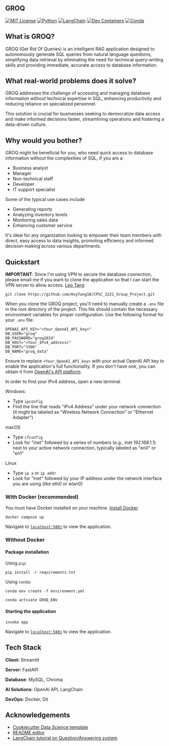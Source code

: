 
## GROQ

[![MIT License](https://img.shields.io/badge/License-MIT-green.svg?style=flat)](https://choosealicense.com/licenses/mit/)
[![Python](https://img.shields.io/badge/python-3.11.9-blue?style=flat&logo=python&logoColor=%233776AB&logoSize=auto&link=https%3A%2F%2Fwww.python.org%2Fdownloads%2Frelease%2Fpython-3119%2F)](https://www.python.org/downloads/release/python-3119/)
[![LangChain](https://img.shields.io/badge/langchain-0.2.16-blue?style=flat&logo=langchain&logoColor=%231C3C3C&logoSize=auto)](https://api.python.langchain.com/en/latest/langchain_api_reference.html)
[![Dev Containers](https://img.shields.io/badge/Dev_Containers-Open-blue?style=flat&logo=docker&logoColor=%232496ED&logoSize=auto)]()
[![Conda](https://img.shields.io/badge/conda-supported-blue?style=flat&logo=anaconda&logoColor=%2344A833&logoSize=auto)](https://anaconda.org/anaconda/conda)

## What is GROQ?

GROQ (Get Rid Of Queries) is an intelligent RAG application designed to autonomously generate SQL queries from natural language questions, simplifying data retrieval by eliminating the need for technical query-writing skills and providing immediate, accurate access to database information.

## What real-world problems does it solve?

GROQ addresses the challenge of accessing and managing database information without technical expertise in SQL, enhancing productivity and reducing reliance on specialized personnel. 

This solution is crucial for businesses seeking to democratize data access and make informed decisions faster, streamlining operations and fostering a data-driven culture.

## Why would you bother?

GROQ might be beneficial for you, who need quick access to database information without the complexities of SQL, if you are a
- Business analyst
- Manager
- Non-technical staff
- Developer
- IT support specialist

Some of the typical use cases include
- Generating reports
- Analyzing inventory levels
- Monitoring sales data
- Enhancing customer service

It's ideal for any organization looking to empower their team members with direct, easy access to data insights, promoting efficiency and informed decision-making across various departments.

## Quickstart
**IMPORTANT**: Since I'm using VPN to secure the database connection, please email me if you want to clone the application so that I can start the VPN server to allow access. [Leo Tang](mailto:leotang.prof@gmail.com?subject=[GitHub]%20Request%20Database%20Access)

```
git clone https://github.com/HuyTang10/CPSC_2221_Group_Project.git
```

When you clone the GROQ project, you'll need to manually create a `.env` file in the root directory of the project. This file should contain the necessary environment variables for proper configuration. Use the following format for your `.env` file:

```
OPENAI_API_KEY="<Your_OpenAI_API_key>"
DB_USER="groq"
DB_PASSWORD="groq2024"
DB_HOST="<Your_IPv4_address>"
DB_PORT="3306"
DB_NAME="groq_data"
```

Ensure to replace `<Your_OpenAI_API_key>` with your actual OpenAI API key to enable the application's full functionality. If you don't have one, you can obtain it from [OpenAI's API platform](https://platform.openai.com/api-keys).

In order to find your IPv4 address, open a new terminal

Windows:
- Type `ipconfig`
- Find the line that reads "IPv4 Address" under your network connection (it might be labeled as "Wireless Network Connection" or "Ethernet Adapter")

macOS
- Type `ifconfig`
- Look for "inet" followed by a series of numbers (e.g., inet 192.168.1.1) next to your active network connection, typically labeled as "en0" or "en1"

Linux
- Type `ip a` or `ip addr`
- Look for "inet" followed by your IP address under the network interface you are using (like eth0 or wlan0)

### With Docker (recommended)

You must have Docker installed on your machine. [Install Docker](https://docs.docker.com/get-docker/)

```
docker compose up
```

Navigate to [`localhost:5801`](http://localhost:8501/) to view the application.

### Without Docker

#### Package installation

Using `pip`:

```
pip install -r requirements.txt
```

Using `conda`:

```
conda env create -f environment.yml
```

```
conda activate GROQ_ENV
```

#### Starting the application

```
invoke app
```

Navigate to [`localhost:5801`](http://localhost:8501/) to view the application.

## Tech Stack

**Client:** Streamlit

**Server:** FastAPI

**Database:** MySQL, Chroma

**AI Solutions:** OpenAI API, LangChain

**DevOps:** Docker, Git

## Acknowledgements

 - [Cookiecutter Data Science template](https://cookiecutter-data-science.drivendata.org/)
 - [README editor](https://readme.so/)
 - [LangChain tutorial on Question/Answering system](https://python.langchain.com/docs/tutorials/sql_qa/)

